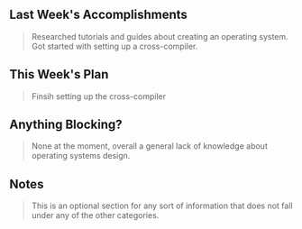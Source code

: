 ## Last Week's Accomplishments

> Researched tutorials and guides about creating an operating system. Got started with setting up a cross-compiler.

## This Week's Plan

> Finsih setting up the cross-compiler

## Anything Blocking?

> None at the moment, overall a general lack of knowledge about operating systems design.

## Notes

> This is an optional section for any sort of information that does not fall under any of the other categories.
